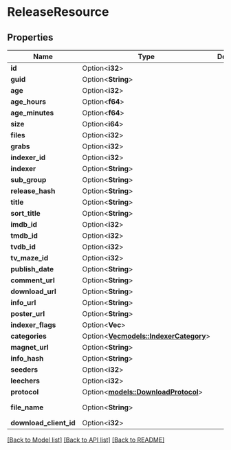 # ReleaseResource

## Properties

Name | Type | Description | Notes
------------ | ------------- | ------------- | -------------
**id** | Option<**i32**> |  | [optional]
**guid** | Option<**String**> |  | [optional]
**age** | Option<**i32**> |  | [optional]
**age_hours** | Option<**f64**> |  | [optional]
**age_minutes** | Option<**f64**> |  | [optional]
**size** | Option<**i64**> |  | [optional]
**files** | Option<**i32**> |  | [optional]
**grabs** | Option<**i32**> |  | [optional]
**indexer_id** | Option<**i32**> |  | [optional]
**indexer** | Option<**String**> |  | [optional]
**sub_group** | Option<**String**> |  | [optional]
**release_hash** | Option<**String**> |  | [optional]
**title** | Option<**String**> |  | [optional]
**sort_title** | Option<**String**> |  | [optional]
**imdb_id** | Option<**i32**> |  | [optional]
**tmdb_id** | Option<**i32**> |  | [optional]
**tvdb_id** | Option<**i32**> |  | [optional]
**tv_maze_id** | Option<**i32**> |  | [optional]
**publish_date** | Option<**String**> |  | [optional]
**comment_url** | Option<**String**> |  | [optional]
**download_url** | Option<**String**> |  | [optional]
**info_url** | Option<**String**> |  | [optional]
**poster_url** | Option<**String**> |  | [optional]
**indexer_flags** | Option<**Vec<String>**> |  | [optional]
**categories** | Option<[**Vec<models::IndexerCategory>**](IndexerCategory.md)> |  | [optional]
**magnet_url** | Option<**String**> |  | [optional]
**info_hash** | Option<**String**> |  | [optional]
**seeders** | Option<**i32**> |  | [optional]
**leechers** | Option<**i32**> |  | [optional]
**protocol** | Option<[**models::DownloadProtocol**](DownloadProtocol.md)> |  | [optional]
**file_name** | Option<**String**> |  | [optional][readonly]
**download_client_id** | Option<**i32**> |  | [optional]

[[Back to Model list]](../README.md#documentation-for-models) [[Back to API list]](../README.md#documentation-for-api-endpoints) [[Back to README]](../README.md)


